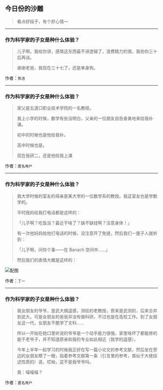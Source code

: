 ## 今日份的沙雕

> 看点好段子，有个好心情～


 
---

### 作为科学家的子女是种什么体验？

> 儿子啊，我给你讲，感情这东西最不讲逻辑了，浪费精力的很，我劝你三十后再谈。
> 
> 谢谢老爸，我现在三十七了，还是单身狗。


作者：`陈洁`

---

### 作为科学家的子女是种什么体验？

> 家父是五道口职业技术学院的一名教授。
> 
> 我上小学的时候，数学有些没明白，父亲的一位朋友自告奋勇地来给我补课。
> 
> 初中的时候也是他给我补。
> 
> 高中时候也是。
> 
> 现在我研二，还是他给我上课


作者：`匿名用户`

---

### 作为科学家的子女是种什么体验？

> 我大学时候的室友的母亲是某大学的一位数学系的教授。我这室友也是学数学的。
> 
> 平时我妈给我打电话都是这样的：
> 
> 「儿子啊？吃饭没？最近干啥了？缺不缺钱啊？注意身体！」
> 
> 有一次他妈妈给他打电话的时候，没注意开了免提，然后我们一屋子人就听到：
> 
> 「儿子啊，问你个事——在 Banach 空间中……」
> 
> 然后我们的表情大概是这样的：



![配图](http://pic2.zhimg.com/70/v2-09c511b4b556bab760b9ab48971faae1_b.jpg)


作者：`丁一`

---

### 作为科学家的子女是种什么体验？

> 我女朋友的爷爷，是武大搞遥感，测绘的老教授，原来是武测的，后来合并到武大。可是女朋友的爸爸并没有做科研，不过也是在高校工作。到了女朋友这一代，女朋友干脆学了文科……
> 
> 所以一开始在她口里听说的爷爷是一个动手能力很强，家里啥坏了都能修的能干老爷子，并不知道原来和我的专业如此相近（我学的遥感）。
> 
> 今年上半年一起学习的时候我正好在写一篇小论文的参考文献，然后坐在旁边的女朋友瞟了一眼，指着参考文献第一条（引言里的参考，类似于大佬综述性质的）说，哎呦，这不是我爷爷吗。
> 
> 我：喵喵喵？


作者：`匿名用户`